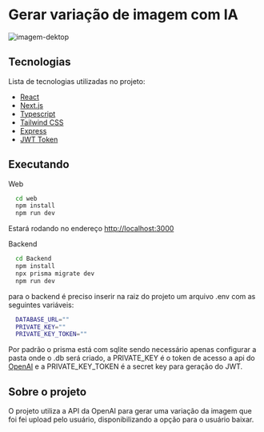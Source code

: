 
# Gerar variação de imagem com IA

![imagem-dektop]()


## Tecnologias

Lista de tecnologias utilizadas no projeto:

* [React](https://react.dev/)
* [Next.js](https://nextjs.org/)
* [Typescript](https://www.typescriptlang.org/)
* [Tailwind CSS](https://tailwindcss.com/)
* [Express](https://expressjs.com/)
* [JWT Token](https://jwt.io/)
## Executando

Web
```bash
  cd web
  npm install
  npm run dev
```
Estará rodando no endereço [http://localhost:3000](http://localhost:3000)

Backend
```bash
  cd Backend
  npm install
  npx prisma migrate dev
  npm run dev
```
para o backend é preciso inserir na raiz do projeto um arquivo .env com as seguintes variáveis:
```bash
  DATABASE_URL=""
  PRIVATE_KEY=""
  PRIVATE_KEY_TOKEN=""
```
Por padrão o prisma está com sqlite sendo necessário apenas configurar a pasta onde o .db será criado, a PRIVATE_KEY é o token de acesso a api do [OpenAI](https://openai.com/) e a PRIVATE_KEY_TOKEN é a secret key para geração do JWT.


## Sobre o projeto

O projeto utiliza a API da OpenAI para gerar uma variação da imagem que foi fei upload pelo usuário, disponibilizando a opção para o usuário baixar.

